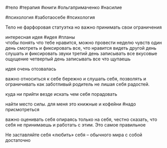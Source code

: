 #тело #терапия #книги #ольгапримаченко #насилие 

#психология 
#заботаосебе #психология  

Тело не фарфоровая статуэтка но важно принимать свои ограничения

интересная идея 
#идея #планы  
чтобы понять что тебе нравится, можно провести неделю чувств
один день смотреть и фиксировать все, что нравится видеть 
другой день слушать и фиксировать звуки
третий день записывать все вкусовые ощущение 
четвертый день записывать все что щупаешь

идея очень отозвалась 

важно относиться к себе бережно и слушать себя, позволять и ограничивать как заботливый родитель не лишая себя радостей.

куда ни прийти везде искать чем себя порадовать 

найти место силы. для меня это книжные и кофейни #надо присмотреться 

важно оценивать себя опираясь только на себя, честно сказать, что себя не принимаешь и работать с этим. Это самое правильное

Не заставляйте себя «любить» себя – обычного мира с собой достаточно